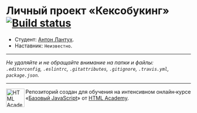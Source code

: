 # Личный проект «Кексобукинг» [![Build status][travis-image]][travis-url]

* Студент: [Антон Лантух](https://up.htmlacademy.ru/javascript/11/user/423185).
* Наставник: `Неизвестно`.

---

_Не удаляйте и не обращайте внимание на папки и файлы:_<br>
_`.editorconfig`, `.eslintrc`, `.gitattributes`, `.gitignore`, `.travis.yml`, `package.json`._

---

<a href="https://htmlacademy.ru/intensive/javascript"><img align="left" width="50" height="50" title="HTML Academy" src="https://up.htmlacademy.ru/static/img/intensive/javascript/logo-for-github.svg"></a>

Репозиторий создан для обучения на интенсивном онлайн‑курсе «[Базовый JavaScript](https://htmlacademy.ru/intensive/javascript)» от [HTML Academy](https://htmlacademy.ru).

[travis-image]: https://travis-ci.org/htmlacademy-javascript/423185-keksobooking.svg?branch=master
[travis-url]: https://travis-ci.org/htmlacademy-javascript/423185-keksobooking
